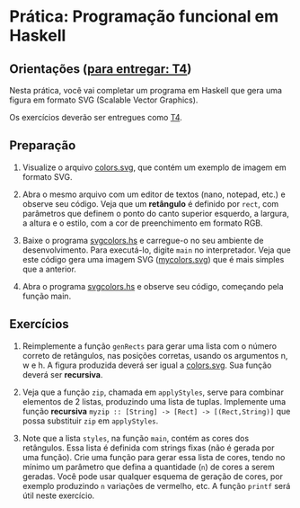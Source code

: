 # Prática: Programação funcional em Haskell



## Orientações ([para entregar: T4](../../trabalhos/t4))

Nesta prática, você vai completar um programa em Haskell que gera uma figura em formato SVG (Scalable Vector Graphics). 

Os exercícios deverão ser entregues como [T4](../../trabalhos/t4).


## Preparação



1. Visualize o arquivo [colors.svg](colors.svg), que contém um exemplo de imagem em formato SVG. 

2. Abra o mesmo arquivo com um editor de textos (nano, notepad, etc.) e observe seu código. Veja que um **retângulo** é definido por `rect`, com parâmetros que definem o ponto do canto superior esquerdo, a largura, a altura e o estilo, com a cor de preenchimento em formato RGB. 

3. Baixe o programa [svgcolors.hs](svgcolors.hs) e carregue-o no seu ambiente de desenvolvimento. Para executá-lo, digite `main` no interpretador. Veja que este código gera uma imagem SVG ([mycolors.svg](mycolors.svg)) que é mais simples que a anterior.

4. Abra o programa [svgcolors.hs](svgcolors.hs) e observe seu código, começando pela função main. 


## Exercícios

1. Reimplemente a função `genRects` para gerar uma lista com o número correto de retângulos, nas posições corretas, usando os argumentos n, w e h. A figura produzida deverá ser igual a [colors.svg](colors.svg). Sua função deverá ser **recursiva**.

2. Veja que a função `zip`, chamada em `applyStyles`, serve para combinar elementos de 2 listas, produzindo uma lista de tuplas. Implemente uma função **recursiva** `myzip :: [String] -> [Rect] -> [(Rect,String)]` que possa substituir `zip` em `applyStyles`. 

3. Note que a lista `styles`, na função `main`, contém as cores dos retângulos. Essa lista é definida com strings fixas (não é gerada por uma função). Crie uma função para gerar essa lista de cores, tendo no mínimo um parâmetro que defina a quantidade (`n`) de cores a serem geradas. Você pode usar qualquer esquema de geração de cores, por exemplo produzindo `n` variações de vermelho, etc. A função `printf` será útil neste exercício.

